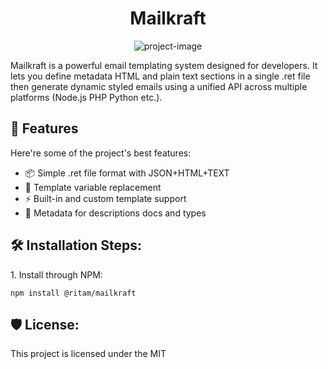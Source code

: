 <h1 align="center" id="title">Mailkraft</h1>

<p align="center"><img src="https://socialify.git.ci/ritam-org/mailkraft/image?description=1&amp;forks=1&amp;issues=1&amp;language=1&amp;logo=https%3A%2F%2Favatars.githubusercontent.com%2Fu%2F217013656%3Fs%3D400%26u%3D08a30bb6e174a4dbb49477390104494497d516f1%26v%3D4&amp;name=1&amp;owner=1&amp;stargazers=1&amp;theme=Light" alt="project-image"></p>

<p id="description">Mailkraft is a powerful email templating system designed for developers. It lets you define metadata HTML and plain text sections in a single .ret file then generate dynamic styled emails using a unified API across multiple platforms (Node.js PHP Python etc.).</p>
  
<h2>🧐 Features</h2>

Here're some of the project's best features:

*   📦 Simple .ret file format with JSON+HTML+TEXT
*   🔁 Template variable replacement
*   ⚡ Built-in and custom template support
*   🧠 Metadata for descriptions docs and types

<h2>🛠️ Installation Steps:</h2>

<p>1. Install through NPM:</p>

```
npm install @ritam/mailkraft
```

<h2>🛡️ License:</h2>

This project is licensed under the MIT